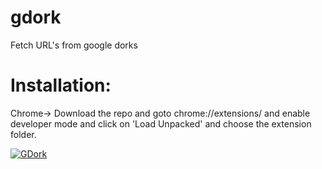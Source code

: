 # gdork

Fetch URL's from google dorks

# Installation:

Chrome->
Download the repo and goto chrome://extensions/ and enable developer mode and click on 'Load Unpacked' and choose the extension folder.

[![GDork](https://res.cloudinary.com/marcomontalbano/image/upload/v1621338038/video_to_markdown/images/youtube--Ib0UQjDYZk0-c05b58ac6eb4c4700831b2b3070cd403.jpg)](https://youtu.be/Ib0UQjDYZk0 "GDork")
